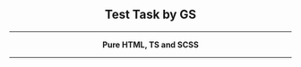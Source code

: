 <h2 align='center'>Test Task by GS</h2>
<hr>
<div align='center'><b>Pure HTML, TS and SCSS</b></div>
<hr>
<div align='center'>
</div>